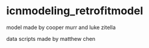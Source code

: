 # icnmodeling_retrofitmodel

model made by cooper murr and luke zitella

data scripts made by matthew chen
